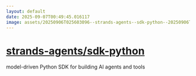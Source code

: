 ```yaml
---
layout: default
date: 2025-09-07T00:49:45.016117
image: assets/20250906T025603096--strands-agents--sdk-python--20250906T031030383--cropped.png
---
```


# [strands-agents/sdk-python](https://github.com/strands-agents/sdk-python)

model-driven Python SDK for building AI agents and tools
